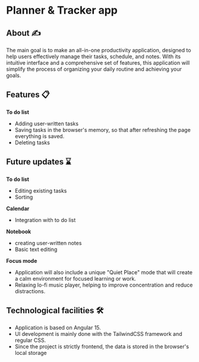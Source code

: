 
# Planner & Tracker app

## About ✍️

 The main goal is to make an all-in-one productivity application, designed to help users effectively manage their tasks, schedule, and notes. With its intuitive interface and a comprehensive set of features, this application will simplify the process of organizing your daily routine and achieving your goals.

## Features 📋
**To do list**
- Adding user-written tasks
- Saving tasks in the browser's memory, so that after refreshing the page everything is saved.
- Deleting tasks

## Future updates ⌛
**To do list**
- Editing existing tasks
- Sorting

**Calendar**
- Integration with to do list

**Notebook**
- creating user-written notes
- Basic text editing

**Focus mode**
- Application will also include a unique "Quiet Place" mode that will create a calm environment for focused learning or work. 
- Relaxing lo-fi music player, helping to improve concentration and reduce distractions.


## Technological facilities 🛠️
- Application is based on Angular 15.
- UI development is mainly done with the TailwindCSS framework and regular CSS.
- Since the project is strictly frontend, the data is stored in the browser's local storage




